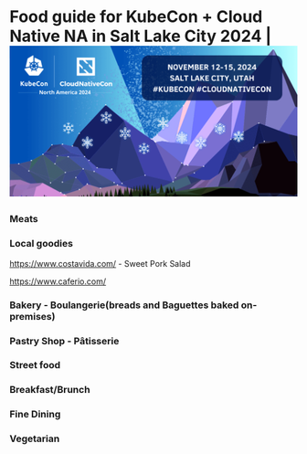 # Food guide for KubeCon + Cloud Native NA in Salt Lake City 2024 | ![Logo](./images/NA2024/logo.png)

### Meats

### Local goodies
https://www.costavida.com/ - Sweet Pork Salad

https://www.caferio.com/

### Bakery - Boulangerie(breads and Baguettes baked on-premises)

### Pastry Shop - Pâtisserie 

### Street food

### Breakfast/Brunch

### Fine Dining

### Vegetarian
